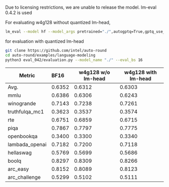 Due to licensing restrictions, we are unable to release the model. lm-eval 0.4.2 is used

For evaluating w4g128 without quantized lm-head, 
```bash
lm_eval --model hf --model_args pretrained="./",autogptq=True,gptq_use_triton=True --device cuda:0 --tasks lambada_openai,hellaswag,piqa,winogrande,truthfulqa_mc1,openbookqa,boolq,rte,arc_easy,arc_challenge,mmlu --batch_size 16
```

for evaluation with quantized lm-head
```bash
git clone https://github.com/intel/auto-round
cd auto-round/examples/language-modeling
python3 eval_042/evaluation.py --model_name "./" --eval_bs 16
```

| Metric           | **BF16** | w4g128 w/o lm-head | w4g128 with lm-head |
| ---------------- | :------- |--------------------|-----------------------------|
| Avg.             | 0.6352   | 0.6312             | 0.6303                      |
| mmlu             | 0.6386   | 0.6306             | 0.6243                     |
| winogrande       | 0.7143   | 0.7238             | 0.7261                      |
| truthfulqa_mc1   | 0.3623   | 0.3537             | 0.3574                     |
| rte              | 0.6751   | 0.6859             | 0.6715                      |
| piqa             | 0.7867   | 0.7797             | 0.7775                     |
| openbookqa       | 0.3400   | 0.3300             | 0.3340                      |
| lambada_openai   | 0.7182   | 0.7200             | 0.7118                      |
| hellaswag        | 0.5769   | 0.5699             | 0.5686                     |
| boolq            | 0.8297   | 0.8309             | 0.8266                     |
| arc_easy         | 0.8152   | 0.8089             | 0.8123                      |
| arc_challenge    | 0.5299   | 0.5102             |  0.5111                          |
